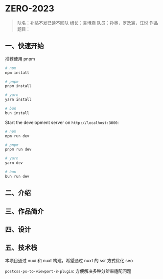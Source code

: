 # ZERO-2023

> 队名：补贴不发已读不回队
> 组长：袁博涵
> 队员：孙奥，罗逸宸，江悦
> 作品题目：

## 一、快速开始

推荐使用 pnpm

```bash
# npm
npm install

# pnpm
pnpm install

# yarn
yarn install

# bun
bun install
```

Start the development server on `http://localhost:3000`:

```bash
# npm
npm run dev

# pnpm
pnpm run dev

# yarn
yarn dev

# bun
bun run dev
```

## 二、介绍

## 三、作品简介

## 四、设计

## 五、技术栈

本项目通过 nuxi 和 nuxt 构建，希望通过 nuxt 的 ssr 方式优化 seo

`postcss-px-to-viewport-8-plugin`: 方便解决多种分辨率适配问题
